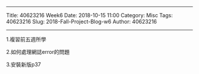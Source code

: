 ---
Title: 40623216 Week6
Date: 2018-10-15 11:00
Category: Misc
Tags: 40623216
Slug: 2018-Fall-Project-Blog-w6
Author: 40623216




<!-- PELICAN_END_SUMMARY -->


----

1.複習前五週所學

2.如何處理網誌error的問題

3.安裝新版p37

